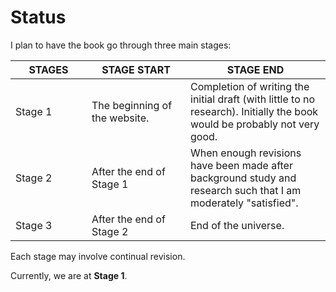 # Status

I plan to have the book go through three main stages:

<table><thead><tr><th width="106">STAGES</th><th width="142">STAGE START</th><th>STAGE END</th></tr></thead><tbody><tr><td>Stage 1</td><td>The beginning of the website.</td><td>Completion of writing the initial draft (with little to no research). Initially the book would be probably not very good.</td></tr><tr><td>Stage 2</td><td>After the end of Stage 1</td><td>When enough revisions have been made after background study and research such that I am moderately "satisfied". </td></tr><tr><td>Stage 3</td><td>After the end of Stage 2</td><td>End of the universe. </td></tr></tbody></table>

Each stage may involve continual revision.

Currently, we are at **Stage 1**.&#x20;
